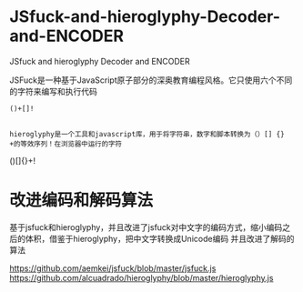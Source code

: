 # JSfuck-and-hieroglyphy-Decoder-and-ENCODER
JSfuck and hieroglyphy Decoder and  ENCODER

JSFuck是一种基于JavaScript原子部分的深奥教育编程风格。它只使用六个不同的字符来编写和执行代码


    ()+[]!


    hieroglyphy是一个工具和javascript库，用于将字符串，数字和脚本转换为（）[] {} +的等效序列！在浏览器中运行的字符

()[]{}+!

# 改进编码和解码算法

基于jsfuck和hieroglyphy，并且改进了jsfuck对中文字的编码方式，缩小编码之后的体积，借鉴于hieroglyphy，把中文字转换成Unicode编码
并且改进了解码的算法

<a href="https://github.com/aemkei/jsfuck/blob/master/jsfuck.js">https://github.com/aemkei/jsfuck/blob/master/jsfuck.js
        </a>
    <a
        href="https://github.com/alcuadrado/hieroglyphy/blob/master/hieroglyphy.js">https://github.com/alcuadrado/hieroglyphy/blob/master/hieroglyphy.js</a>

